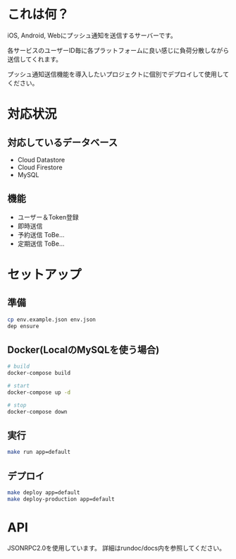 # これは何？
iOS, Android, Webにプッシュ通知を送信するサーバーです。

各サービスのユーザーID毎に各プラットフォームに良い感じに負荷分散しながら送信してくれます。

プッシュ通知送信機能を導入したいプロジェクトに個別でデプロイして使用してください。

# 対応状況

## 対応しているデータベース
- Cloud Datastore
- Cloud Firestore
- MySQL

## 機能
- ユーザー＆Token登録
- 即時送信
- 予約送信 ToBe...
- 定期送信 ToBe...

# セットアップ

## 準備
```bash
cp env.example.json env.json
dep ensure
```

## Docker(LocalのMySQLを使う場合)
```bash
# build
docker-compose build

# start
docker-compose up -d

# stop
docker-compose down
```

## 実行
```bash
make run app=default
```

## デプロイ
```bash
make deploy app=default
make deploy-production app=default
```

# API
JSONRPC2.0を使用しています。
詳細はrundoc/docs内を参照してください。
